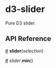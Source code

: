 # d3-slider

Pure D3 slider.

## API Reference

<a name="slider" href="#slider">#</a> <b>slider</b>(<i>selection</i>)

<a name="slider_min" href="#slider_min">#</a> *slider*.<b>min</b>()
